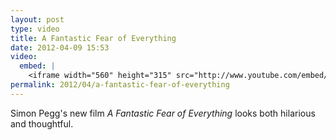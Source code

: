```yaml
---
layout: post
type: video
title: A Fantastic Fear of Everything
date: 2012-04-09 15:53
video: 
  embed: |
    <iframe width="560" height="315" src="http://www.youtube.com/embed/6-cQ1oTELgg" frameborder="0" allowfullscreen></iframe>
permalink: 2012/04/a-fantastic-fear-of-everything
---
```


Simon Pegg's new film _A Fantastic Fear of Everything_ looks both hilarious and thoughtful.
